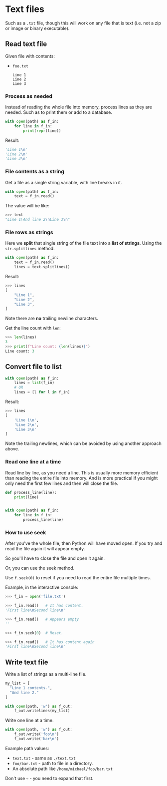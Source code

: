 # Text files

Such as a `.txt` file, though this will work on any file that is text (i.e. not a zip or image or binary executable).

## Read text file

Given file with contents:

- `foo.txt`
    ```
    Line 1
    Line 2
    Line 3
    ```

### Process as needed

Instead of reading the whole file into memory, process lines as they are needed. Such as to print them or add to a database.

```python
with open(path) as f_in:
    for line in f_in:
        print(repr(line))
```

Result:

```python
'Line 1\n'
'Line 2\n'
'Line 3\n'
```

### File contents as a string

Get a file as a single string variable, with line breaks in it.

```python
with open(path) as f_in:
    text = f_in.read()
```

The value will be like:

```python
>>> text
"Line 1\And line 2\nLine 3\n"
```

### File rows as strings

Here we **split** that single string of the file text into a **list of strings**. Using the `str.splitlines` method.

```python
with open(path) as f_in:
    text = f_in.read()
    lines = text.splitlines()
```

Result:

```python
>>> lines
[
    "Line 1",
    "Line 2",
    "Line 3",
]
```

Note there are **no** trailing newline characters.

Get the line count with `len`:

```python
>>> len(lines)
3
>>> print(f"Line count: {len(lines)}")
Line count: 3
```

## Convert file to list

```python
with open(path) as f_in:
    lines = list(f_in)
    # OR
    lines = [l for l in f_in]
```

Result:

```python
>>> lines
[
    'Line 1\n',
    'Line 2\n',
    'Line 3\n'
]
```

Note the trailing newlines, which can be avoided by using another approach above.

### Read one line at a time

Read line by line, as you need a line. This is usually more memory efficient than reading the entire file into memory. And is more practical if you might only need the first few lines and then will close the file.

```python
def process_line(line):
    print(line)


with open(path) as f_in:
    for line in f_in:
        process_line(line)
```

### How to use seek

After you've the whole file, then Python will have moved open. If you try and read the file again it will appear empty.

So you'll have to close the file and open it again.

Or, you can use the seek method.

Use `f.seek(0)` to reset if you need to read the entire file multiple times.

Example, in the interactive console:

```python
>>> f_in = open('file.txt')

>>> f_in.read()   # It has content.
'First line\nSecond line\n'

>>> f_in.read()   # Appears empty
''

>>> f_in.seek(0)  # Reset.

>>> f_in.read()   # It has content again
'First line\nSecond line\n'
```

## Write text file

Write a list of strings as a multi-line file.

```python
my_list = [
  "Line 1 contents.",
  "And line 2."
]

with open(path, 'w') as f_out:
    f_out.writelines(my_list)
```

Write one line at a time.

```python
with open(path, 'w') as f_out:
    f_out.write('foo\n')
    f_out.write('bar\n')
```

Example path values:

- `text.txt` - same as `./text.txt`
- `foo/bar.txt` - path to file in a directory.
- An absolute path like `/home/michael/foo/bar.txt`

Don't use `~` - you need to expand that first.
